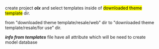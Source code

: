 create project ***olx*** and select templates inside of <mark>downloaded theme template</mark> dir. 

from "downloaded theme template/resale/web" dir to "downloaded theme template/resale/for use" dir. 

***info from templates*** file have all attribute which will be need to create model database